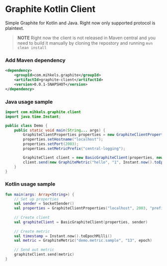 # Graphite Kotlin Client

Simple Graphite for Kotlin and Java. Right now only supported protocol is plaintext. 

> **NOTE** Right now the client is not released in Maven central and you need to build it manually by cloning the repostory 
> and running `mvn clean install`

### Add Maven dependency

```xml
<dependency>
    <groupId>com.mihkels.graphite</groupId>
    <artifactId>graphite-client</artifactId>
    <version>0.0.1-SNAPSHOT</version>
</dependency>
```

### Java usage sample

```java
import com.mihkels.graphite.client
import java.time.Instant;

public class Demo {
    public static void main(String... args) {
        GraphiteClientProperties properties = new GraphiteClientProperties();
        properties.setHostname("localhost");
        properties.setPort(2003);
        properties.setMetricPrefix("central-logging");

        GraphiteClient client = new BasicGraphiteClient(properties, new SocketSender());
        client.send(new GraphiteMetric("hello", "1", Instant.now().toEpochMilli()));
    }
}
```

### Kotlin  usage sample 

```kotlin
fun main(args: Array<String>) {
    // Set up properties
    val sender = SocketSender()
    val properties = GraphiteClientProperties("localhost", 2003, "prefix")
    
    // Create client 
    val graphiteClient = BasicGraphiteClient(properties, sender)
    
    // Create metric 
    val timestamp = Instant.now().toEpochMilli()
    val metric = GraphiteMetric("demo.metric.sample", "13", epoch)
    
    // Send out metric
    graphiteClient.send(metric)
}
```

